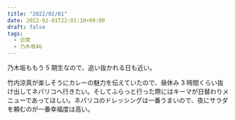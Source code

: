 ```yaml
---
title: "2022/02/01"
date: 2022-02-01T22:01:10+09:00
draft: false
tags:
  - 日常
  - 乃木坂46
---
```


乃木坂ももう 5 期生なので、追い抜かれる日も近い。

竹内涼真が楽しそうにカレーの魅力を伝えていたので、昼休み 3 時間くらい抜け出してネパリコへ行きたい。そしてふらっと行った際にはキーマが日替わりメニューであってほしい。ネパリコのドレッシングは一番うまいので、夜にサラダを頼むのが一番幸福度は高い。
